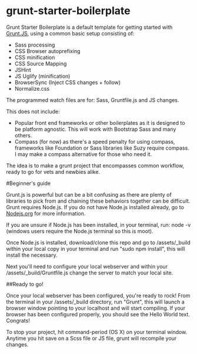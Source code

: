 # grunt-starter-boilerplate

Grunt Starter Boilerplate is a default template for getting started with [Grunt.JS](http://www.gruntjs.com), using a common basic setup consisting of:

* Sass processing
* CSS Browser autoprefixing 
* CSS minification
* CSS Source Mapping
* JSHint
* JS Uglify (minification) 
* BrowserSync (Inject CSS changes + follow)
* Normalize.css

The programmed watch files are for: Sass, Gruntfile.js and JS changes.  

This does not include:
* Popular front end frameworks or other boilerplates as it is designed to be platform agnostic. This will work with Bootstrap Sass and many others.
* Compass (for now) as there's a speed penalty for using compass, frameworks like Foundation or Sass libraries like Suzy require compass. I may make a compass alternative for those who need it.

The idea is to make a grunt project that encompasses common workflow, ready to go for vets and newbies alike.


#Beginner's guide

Grunt.js is powerful but can be a bit confusing as there are plenty of libraries to pick from and chaining these behaviors together can be difficult.   Grunt requires Node.js. If you do not have Node.js installed already, go to [Nodejs.org](https://nodejs.org/) for more information.

If you are unsure if Node.js has been installed, in your terminal, run: node -v (windows users require the Node.js terminal so this is moot).

Once Node.js is installed, download/clone this repo and go to /assets/_build within your local copy in your terminal and run "sudo npm install", this will install the necessary.

Next you'll need to configure your local webserver and within your /assets/_build/Gruntfile.js change the server to match your local site.

##Ready to go!

Once your local webserver has been configured, you're ready to rock! From the terminal in your /assets/_build directory, run "Grunt", this will launch a browser window pointing to your localhost and will start compiling. If your browser has been configured properly, you should see the Hello World text. Congrats!

 To stop your project, hit command-period  (OS X) on your terminal window. Anytime you hit save on a Scss file or JS file, grunt will recompile your changes. 


